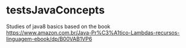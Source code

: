 # testsJavaConcepts
Studies of java8 basics based on the book
https://www.amazon.com.br/Java-Pr%C3%A1tico-Lambdas-recursos-linguagem-ebook/dp/B00VAB1VP6
